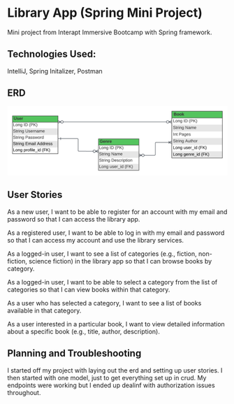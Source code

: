 # Library App (Spring Mini Project)
Mini project from Interapt Immersive Bootcamp with Spring framework.

## Technologies Used:
IntelliJ,
Spring Initalizer,
Postman


## ERD 
![ERD for Library App](image.png)

## User Stories
As a new user, I want to be able to register for an account with my email and password so that I can access the library app.

As a registered user, I want to be able to log in with my email and password so that I can access my account and use the library services.

As a logged-in user, I want to see a list of categories (e.g., fiction, non-fiction, science fiction) in the library app so that I can browse books by category.

As a logged-in user, I want to be able to select a category from the list of categories so that I can view books within that category.

As a user who has selected a category, I want to see a list of books available in that category.

As a user interested in a particular book, I want to view detailed information about a specific book (e.g., title, author, description).

## Planning and Troubleshooting
I started off my project with laying out the erd and setting up user stories. I then started with one model, just to get everything set up in crud. My endpoints were working but I ended up dealinf with authorization issues throughout.